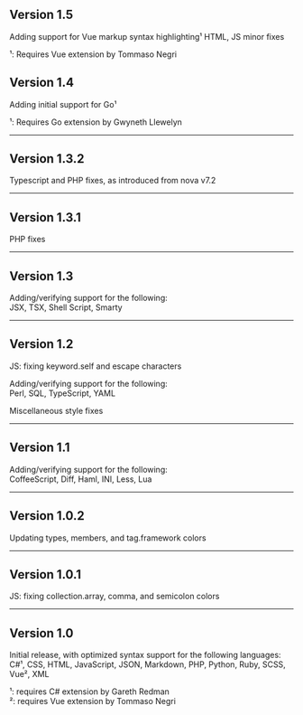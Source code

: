 ## Version 1.5

Adding support for Vue markup syntax highlighting¹
HTML, JS minor fixes

¹: Requires Vue extension by Tommaso Negri 

## Version 1.4

Adding initial support for Go¹

¹: Requires Go extension by Gwyneth Llewelyn

---

## Version 1.3.2

Typescript and PHP fixes, as introduced from nova v7.2

---

## Version 1.3.1

PHP fixes

---

## Version 1.3

Adding/verifying support for the following:  
JSX, TSX, Shell Script, Smarty

---

## Version 1.2
JS: fixing keyword.self and escape characters

Adding/verifying support for the following:  
Perl, SQL, TypeScript, YAML

Miscellaneous style fixes

---

## Version 1.1
Adding/verifying support for the following:  
CoffeeScript, Diff, Haml, INI, Less, Lua

---

## Version 1.0.2
Updating types, members, and tag.framework colors

---

## Version 1.0.1
JS: fixing collection.array, comma, and semicolon colors

---

## Version 1.0

Initial release, with optimized syntax support for the following languages:  
C#¹, CSS, HTML, JavaScript, JSON, Markdown, PHP, Python, Ruby, SCSS, Vue², XML

¹: requires C# extension by Gareth Redman  
²: requires Vue extension by Tommaso Negri